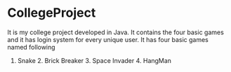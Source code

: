 # CollegeProject
It is my college project developed in Java.
It contains the four basic games and it has login system for every unique user.
It has four basic games named following
1. Snake  2. Brick Breaker  3. Space Invader  4. HangMan


